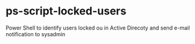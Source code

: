 # ps-script-locked-users
Power Shell to identify users locked ou in Active Direcoty and send e-mail notification to sysadmin
